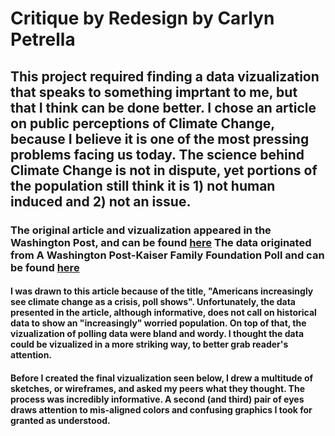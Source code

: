 # Critique by Redesign by Carlyn Petrella

## This project required finding a data vizualization that speaks to something imprtant to me, but that I think can be done better. I chose an article on public perceptions of Climate Change, because I believe it is one of the most pressing problems facing us today. The science behind Climate Change is not in dispute, yet portions of the population still think it is 1) not human induced and 2) not an issue. 

### The original article and vizualization appeared in the Washington Post, and can be found [here](https://www.washingtonpost.com/climate-environment/americans-increasingly-see-climate-change-as-a-crisis-poll-shows/2019/09/12/74234db0-cd2a-11e9-87fa-8501a456c003_story.html) The data originated from A Washington Post-Kaiser Family Foundation Poll and can be found [here](https://www.washingtonpost.com/context/washington-post-kaiser-family-foundation-climate-change-survey-july-9-aug-5-2019/601ed8ff-a7c6-4839-b57e-3f5eaa8ed09f/)


#### I was drawn to this article because of the title, "Americans increasingly see climate change as a crisis, poll shows". Unfortunately, the data presented in the article, although informative, does not call on historical data to show an "increasingly" worried population. On top of that, the vizualization of polling data were bland and wordy. I thought the data could be vizualized in a more striking way, to better grab reader's attention. 

#### Before I created the final vizualization seen below, I drew a multitude of sketches, or wireframes, and asked my peers what they thought. The process was incredibly informative. A second (and third) pair of eyes draws attention to mis-aligned colors and confusing graphics I took for granted as understood. 


